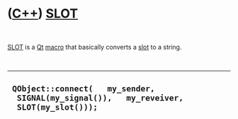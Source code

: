 
 

 

 

 

 

([C++](Cpp.md)) [SLOT](CppSLOT.md)
====================================

 

[SLOT](CppSLOT.md) is a [Qt](CppQt.md) [macro](CppMacro.md) that
basically converts a [slot](CppSlot.md) to a string.

 

  ---------------------------------------------------------------------------------------------
  ` QObject::connect(   my_sender,   SIGNAL(my_signal()),   my_reveiver,   SLOT(my_slot()));`
  ---------------------------------------------------------------------------------------------

 

 

 

 

 

 

